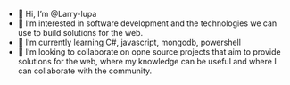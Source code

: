 - 👋 Hi, I’m @Larry-lupa
- 👀 I’m interested in software development and the technologies we can use to build solutions for the web.
- 🌱 I’m currently learning C#, javascript, mongodb, powershell
- 💞️ I’m looking to collaborate on opne source projects that aim to provide solutions for the web, where my knowledge can be useful and where I can collaborate with the community.


<!---
Larry-lupa/Larry-lupa is a ✨ special ✨ repository because its `README.md` (this file) appears on your GitHub profile.
You can click the Preview link to take a look at your changes.
--->
